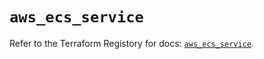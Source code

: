 # `aws_ecs_service`

Refer to the Terraform Registory for docs: [`aws_ecs_service`](https://registry.terraform.io/providers/hashicorp/aws/3.76.1/docs/resources/ecs_service).
